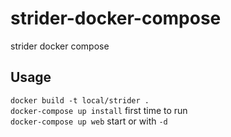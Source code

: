 # strider-docker-compose
strider docker compose

## Usage
`docker build -t local/strider .`  
`docker-compose up install` first time to run  
`docker-compose up web` start or with `-d`  
